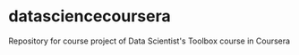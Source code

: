 datasciencecoursera
===================

Repository for course project of Data Scientist's Toolbox course in Coursera
